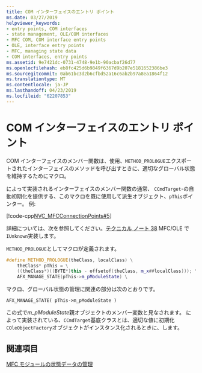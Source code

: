 ```yaml
---
title: COM インターフェイスのエントリ ポイント
ms.date: 03/27/2019
helpviewer_keywords:
- entry points, COM interfaces
- state management, OLE/COM interfaces
- MFC COM, COM interface entry points
- OLE, interface entry points
- MFC, managing state data
- COM interfaces, entry points
ms.assetid: 9e7421dc-0731-4748-9e1b-90acbaf26d77
ms.openlocfilehash: eb8fc425d6b9849f6367d9b207e5181652386be3
ms.sourcegitcommit: 0ab61bc3d2b6cfbd52a16c6ab2b97a8ea1864f12
ms.translationtype: MT
ms.contentlocale: ja-JP
ms.lasthandoff: 04/23/2019
ms.locfileid: "62207853"
---
```

# <a name="com-interface-entry-points"></a>COM インターフェイスのエントリ ポイント

COM インターフェイスのメンバー関数は、使用、`METHOD_PROLOGUE`エクスポートされたインターフェイスのメソッドを呼び出すときに、適切なグローバル状態を維持するためにマクロ。

によって実装されるインターフェイスのメンバー関数の通常、 `CCmdTarget`-の自動初期化を提供する、このマクロを既に使用して派生オブジェクト、`pThis`ポインター。 例:

[!code-cpp[NVC_MFCConnectionPoints#5](../mfc/codesnippet/cpp/com-interface-entry-points_1.cpp)]

詳細については、次を参照してください。[テクニカル ノート 38](../mfc/tn038-mfc-ole-iunknown-implementation.md) MFC/OLE で`IUnknown`実装します。

`METHOD_PROLOGUE`としてマクロが定義されます。

```cpp
#define METHOD_PROLOGUE(theClass, localClass) \
    theClass* pThis = \
    ((theClass*)((BYTE*)this - offsetof(theClass, m_x##localClass))); \
    AFX_MANAGE_STATE(pThis->m_pModuleState) \
```

マクロ、グローバル状態の管理に関連の部分は次のとおりです。

`AFX_MANAGE_STATE( pThis->m_pModuleState )`

この式で*m_pModuleState*親オブジェクトのメンバー変数と見なされます。 によって実装されている、`CCmdTarget`基底クラスとは、適切な値に初期化`COleObjectFactory`オブジェクトがインスタンス化されるときに、します。

## <a name="see-also"></a>関連項目

[MFC モジュールの状態データの管理](../mfc/managing-the-state-data-of-mfc-modules.md)
